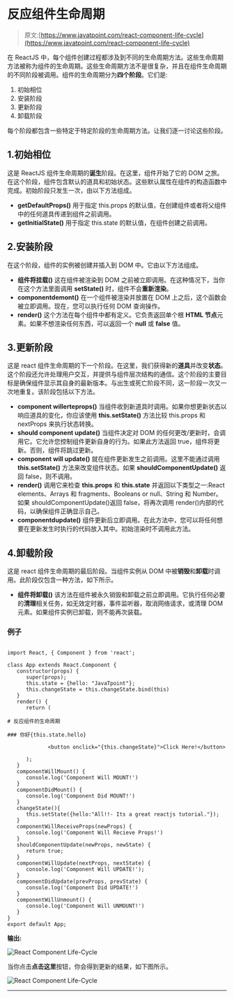 # 反应组件生命周期

> 原文:[https://www.javatpoint.com/react-component-life-cycle](https://www.javatpoint.com/react-component-life-cycle)

在 ReactJS 中，每个组件创建过程都涉及到不同的生命周期方法。这些生命周期方法被称为组件的生命周期。这些生命周期方法不是很复杂，并且在组件生命周期的不同阶段被调用。组件的生命周期分为**四个阶段**。它们是:

1.  初始相位
2.  安装阶段
3.  更新阶段
4.  卸载阶段

每个阶段都包含一些特定于特定阶段的生命周期方法。让我们逐一讨论这些阶段。

## 1.初始相位

这是 ReactJS 组件生命周期的**诞生**阶段。在这里，组件开始了它的 DOM 之旅。在这个阶段，组件包含默认的道具和初始状态。这些默认属性在组件的构造函数中完成。初始阶段只发生一次，由以下方法组成。

*   **getDefaultProps()**
    用于指定 this.props 的默认值，在创建组件或者将父组件中的任何道具传递到组件之前调用。
*   **getInitialState()**
    用于指定 this.state 的默认值，在组件创建之前调用。

## 2.安装阶段

在这个阶段，组件的实例被创建并插入到 DOM 中。它由以下方法组成。

*   **组件将挂载()**
    这在组件被渲染到 DOM 之前被立即调用。在这种情况下，当你在这个方法里面调用 **setState()** 时，组件不会**重新渲染**。
*   **componentdemont()**
    在一个组件被渲染并放置在 DOM 上之后，这个函数会被立即调用。现在，您可以执行任何 DOM 查询操作。
*   **render()**
    这个方法在每个组件中都有定义。它负责返回单个根 **HTML 节点**元素。如果不想渲染任何东西，可以返回一个 **null** 或 **false** 值。

## 3.更新阶段

这是 react 组件生命周期的下一个阶段。在这里，我们获得新的**道具**并改变**状态**。这个阶段还允许处理用户交互，并提供与组件层次结构的通信。这个阶段的主要目标是确保组件显示其自身的最新版本。与出生或死亡阶段不同，这一阶段一次又一次地重复。该阶段包括以下方法。

*   **component willerteprops()**
    当组件收到新道具时调用。如果你想更新状态以响应道具的变化，你应该使用 **this.setState()** 方法比较 this.props 和 nextProps 来执行状态转换。
*   **should component update()**
    当组件决定对 DOM 的任何更改/更新时，会调用它。它允许您控制组件更新自身的行为。如果此方法返回 true，组件将更新。否则，组件将跳过更新。
*   **component will update()**
    就在组件更新发生之前调用。这里不能通过调用 **this.setState()** 方法来改变组件状态。如果 **shouldComponentUpdate()** 返回 false，则不调用。
*   **render()**
    调用它来检查 **this.props** 和 **this.state** 并返回以下类型之一:React elements、Arrays 和 fragments、Booleans or null、String 和 Number。如果 shouldComponentUpdate()返回 false，将再次调用 render()内部的代码，以确保组件正确显示自己。
*   **componentdupdate()**
    组件更新后立即调用。在此方法中，您可以将任何想要在更新发生时执行的代码放入其中。初始渲染时不调用此方法。

## 4.卸载阶段

这是 react 组件生命周期的最后阶段。当组件实例从 DOM 中被**销毁**和**卸载**时调用。此阶段仅包含一种方法，如下所示。

*   **组件将卸载()**
    该方法在组件被永久销毁和卸载之前立即调用。它执行任何必要的**清理**相关任务，如无效定时器，事件监听器，取消网络请求，或清理 DOM 元素。如果组件实例已卸载，则不能再次装载。

### 例子

```

import React, { Component } from 'react';

class App extends React.Component {
   constructor(props) {
      super(props);
      this.state = {hello: "JavaTpoint"};
      this.changeState = this.changeState.bind(this)
   }  
   render() {
      return (

# 反应组件的生命周期

### 你好{this.state.hello}

             <button onclick="{this.changeState}">Click Here!</button>        

      );
   }
   componentWillMount() {
      console.log('Component Will MOUNT!')
   }
   componentDidMount() {
      console.log('Component Did MOUNT!')
   }
   changeState(){
      this.setState({hello:"All!!- Its a great reactjs tutorial."});
   }
   componentWillReceiveProps(newProps) {    
      console.log('Component Will Recieve Props!')
   }
   shouldComponentUpdate(newProps, newState) {
      return true;
   }
   componentWillUpdate(nextProps, nextState) {
      console.log('Component Will UPDATE!');
   }
   componentDidUpdate(prevProps, prevState) {
      console.log('Component Did UPDATE!')
   }
   componentWillUnmount() {
      console.log('Component Will UNMOUNT!')
   }
}
export default App;

```

**输出:**

![React Component Life-Cycle](../Images/f8966543c4648e0db299113bcf289111.png)

当你点击**点击这里**按钮，你会得到更新的结果，如下图所示。

![React Component Life-Cycle](../Images/2ec78715857fa05a32ed491ec007ac48.png)

* * *